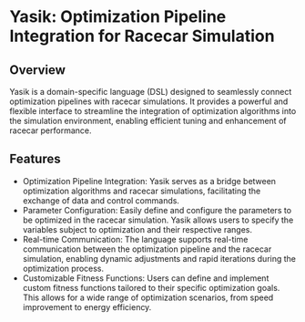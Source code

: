 # Yasik: Optimization Pipeline Integration for Racecar Simulation
## Overview
Yasik is a domain-specific language (DSL) designed to seamlessly connect optimization pipelines with racecar simulations. It provides a powerful and flexible interface to streamline the integration of optimization algorithms into the simulation environment, enabling efficient tuning and enhancement of racecar performance.
## Features
- Optimization Pipeline Integration: Yasik serves as a bridge between optimization algorithms and racecar simulations, facilitating the exchange of data and control commands.
- Parameter Configuration: Easily define and configure the parameters to be optimized in the racecar simulation. Yasik allows users to specify the variables subject to optimization and their respective ranges.
- Real-time Communication: The language supports real-time communication between the optimization pipeline and the racecar simulation, enabling dynamic adjustments and rapid iterations during the optimization process.
- Customizable Fitness Functions: Users can define and implement custom fitness functions tailored to their specific optimization goals. This allows for a wide range of optimization scenarios, from speed improvement to energy efficiency.
